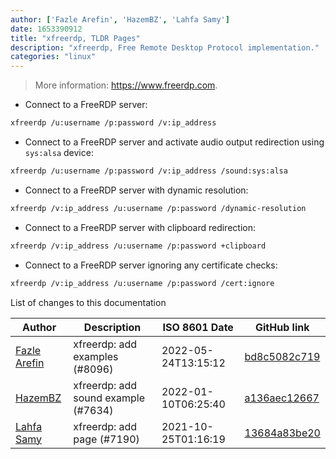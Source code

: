 ```yaml
---
author: ['Fazle Arefin', 'HazemBZ', 'Lahfa Samy']
date: 1653390912
title: "xfreerdp, TLDR Pages"
description: "xfreerdp, Free Remote Desktop Protocol implementation."
categories: "linux"
---
```

> More information: <https://www.freerdp.com>.

- Connect to a FreeRDP server:

```bash
xfreerdp /u:username /p:password /v:ip_address
```

- Connect to a FreeRDP server and activate audio output redirection using `sys:alsa` device:

```bash
xfreerdp /u:username /p:password /v:ip_address /sound:sys:alsa
```

- Connect to a FreeRDP server with dynamic resolution:

```bash
xfreerdp /v:ip_address /u:username /p:password /dynamic-resolution
```

- Connect to a FreeRDP server with clipboard redirection:

```bash
xfreerdp /v:ip_address /u:username /p:password +clipboard
```

- Connect to a FreeRDP server ignoring any certificate checks:

```bash
xfreerdp /v:ip_address /u:username /p:password /cert:ignore
```
List of changes to this documentation


Author | Description | ISO 8601 Date | GitHub link
------|-----|-----|-----
[Fazle Arefin](mailto:fazlearefin@users.noreply.github.com) | xfreerdp: add examples (#8096) | 2022-05-24T13:15:12 | [bd8c5082c719](https://github.com/tldr-pages/tldr/commit/bd8c5082c719b4baefe5a62b46fb6c5bf13e78b9)
[HazemBZ](mailto:hazem.benbouzaien@esprit.tn) | xfreerdp: add sound example (#7634) | 2022-01-10T06:25:40 | [a136aec12667](https://github.com/tldr-pages/tldr/commit/a136aec126676aa13e241ea8ec08390975e5185e)
[Lahfa Samy](mailto:samy@lahfa.xyz) | xfreerdp: add page (#7190) | 2021-10-25T01:16:19 | [13684a83be20](https://github.com/tldr-pages/tldr/commit/13684a83be20a1b8a5522681aecfe9ef421f9589)

